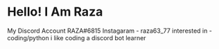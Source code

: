 <h1 style="align": "center">Hello! I Am Raza</h1>
My Discord Account RAZA#6815
Instagaram - raza63_77
interested in - coding/python
i like coding a discord bot
learner
